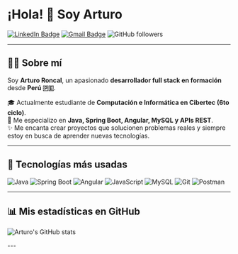 # ¡Hola! 👋 Soy Arturo

[![LinkedIn Badge](https://img.shields.io/badge/-LinkedIn-blue?style=flat-square&logo=Linkedin&logoColor=white&link=https://www.linkedin.com/in/tu-linkedin)](https://www.linkedin.com/in/carlos-ron27/)
[![Gmail Badge](https://img.shields.io/badge/-roncalhermenegildo@gmail.com-c14438?style=flat-square&logo=Gmail&logoColor=white&link=mailto:tuemail@gmail.com)](mailto:roncalhermenegildo@gmail.com)
![GitHub followers](https://img.shields.io/github/followers/ArturoRoncal2704?label=Follow&style=social)

---

## 👨‍💻 Sobre mí

Soy **Arturo Roncal**, un apasionado **desarrollador full stack en formación** desde **Perú 🇵🇪**.

🎓 Actualmente estudiante de **Computación e Informática en Cibertec (6to ciclo)**.  
🚀 Me especializo en **Java, Spring Boot, Angular, MySQL y APIs REST**.  
✨ Me encanta crear proyectos que solucionen problemas reales y siempre estoy en busca de aprender nuevas tecnologías.

---

## 🔧 Tecnologías más usadas

![Java](https://img.shields.io/badge/Java-ED8B00?style=for-the-badge&logo=java&logoColor=white)
![Spring Boot](https://img.shields.io/badge/Spring%20Boot-6DB33F?style=for-the-badge&logo=spring-boot&logoColor=white)
![Angular](https://img.shields.io/badge/Angular-DD0031?style=for-the-badge&logo=angular&logoColor=white)
![JavaScript](https://img.shields.io/badge/JavaScript-F7DF1E?style=for-the-badge&logo=javascript&logoColor=black)
![MySQL](https://img.shields.io/badge/MySQL-005C84?style=for-the-badge&logo=mysql&logoColor=white)
![Git](https://img.shields.io/badge/Git-F05032?style=for-the-badge&logo=git&logoColor=white)
![Postman](https://img.shields.io/badge/Postman-FF6C37?style=for-the-badge&logo=postman&logoColor=white)

---


## 📊 Mis estadísticas en GitHub

![Arturo's GitHub stats](https://github-readme-stats.vercel.app/api?username=ArturoRoncal2704&show_icons=true&theme=radical&count_private=true)

<!-- ![Top Langs](https://github-readme-stats.vercel.app/api/top-langs/?username=ArturoRoncal2704&layout=compact&theme=radical) --!>

---
